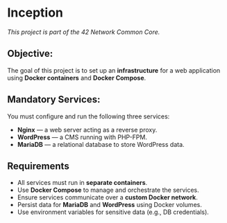 # Inception

*This project is part of the 42 Network Common Core.*

## Objective:

The goal of this project is to set up an **infrastructure** for a web application using **Docker containers** and **Docker Compose**.

## Mandatory Services:

You must configure and run the following three services:

- **Nginx** — a web server acting as a reverse proxy.
- **WordPress** — a CMS running with PHP-FPM.
- **MariaDB** — a relational database to store WordPress data.

## Requirements

- All services must run in **separate containers**.
- Use **Docker Compose** to manage and orchestrate the services.
- Ensure services communicate over a **custom Docker network**.
- Persist data for **MariaDB** and **WordPress** using Docker volumes.
- Use environment variables for sensitive data (e.g., DB credentials).

